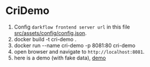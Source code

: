 # CriDemo

1. Config `darkflow frontend server url` in this file [src/assets/config/config.json](./src/assets/config/config.json).
2. docker build -t cri-demo .
3. docker run --name cri-demo -p 8081:80 cri-demo
4. open browser and navigate to `http://localhost:8081`.
5. here is a demo (with fake data), [demo](./cri-demo.gif)
